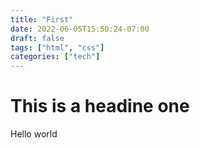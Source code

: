 ```yaml
---
title: "First"
date: 2022-06-05T15:50:24-07:00
draft: false
tags: ["html", "css"]
categories: ["tech"]
---
```


# This is a headine one
Hello world
